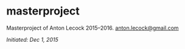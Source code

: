 # masterproject
Masterproject of Anton Lecock 2015–2016.
anton.lecock@gmail.com

*Initiated: Dec 1, 2015*
